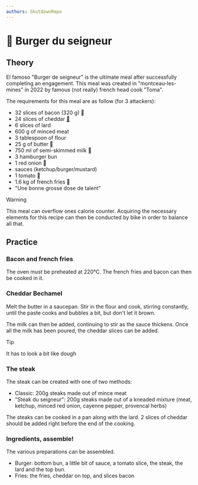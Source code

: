 ```yaml
---
authors: ShutdownRepo
---
```


# 🍔 Burger du seigneur

## Theory

El famoso "Burger de seigneur" is the ultimate meal after successfully completing an engagement. This meal was created in "montceau-les-mines" in 2022 by famous (not really) french head cook "Toma".

The requirements for this meal are as follow (for 3 attackers):

* 32 slices of bacon (320 g) 🥓
* 24 slices of cheddar [🧀](https://emojipedia.org/cheese-wedge/)
* 6 slices of lard
* 600 g of minced meat
* 3 tablespoon of flour
* 25 g of butter 🧈
* 750 ml of semi-skimmed milk 🥛
* 3 hamburger bun
* 1 red onion 🧅
* sauces (ketchup/burger/mustard)
* 1 tomato 🍅
* 1.6 kg of french fries 🍟
* "Une bonne grosse dose de talent"

> [!WARNING]
> This meal can overflow ones calorie counter. Acquiring the necessary elements for this recipe can then be conducted by bike in order to balance all that.

## Practice

### Bacon and french fries

The oven must be preheated at 220°C. The french fries and bacon can then be cooked in it.

### Cheddar Bechamel

Melt the butter in a saucepan. Stir in the flour and cook, stirring constantly, until the paste cooks and bubbles a bit, but don't let it brown.

The milk can then be added, continuing to stir as the sauce thickens. Once all the milk has been poured, the cheddar slices can be added.

> [!TIP]
> It has to look a bit like dough

### The steak

The steak can be created with one of two methods:

* Classic: 200g steaks made out of mince meat
* "Steak du seigneur": 200g steaks made out of a kneaded mixture (meat, ketchup, minced red onion, cayenne pepper, provencal herbs)

The steaks can be cooked in a pan along with the lard. 2 slices of cheddar should be added right before the end of the cooking.

### Ingredients, assemble!

The various preparations can be assembled. 

* Burger: bottom bun, a little bit of sauce, a tomato slice, the steak, the lard and the top bun.
* Fries: the fries, cheddar on top, and slices bacon

